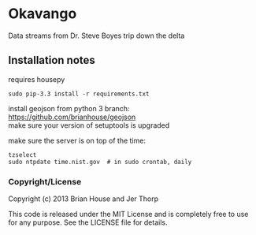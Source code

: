 Okavango
========

Data streams from Dr. Steve Boyes trip down the delta



Installation notes
------------------

requires housepy

    sudo pip-3.3 install -r requirements.txt

install geojson from python 3 branch: https://github.com/brianhouse/geojson  
make sure your version of setuptools is upgraded


make sure the server is on top of the time:

    tzselect
    sudo ntpdate time.nist.gov  # in sudo crontab, daily


### Copyright/License

Copyright (c) 2013 Brian House and Jer Thorp

This code is released under the MIT License and is completely free to use for any purpose. See the LICENSE file for details.
